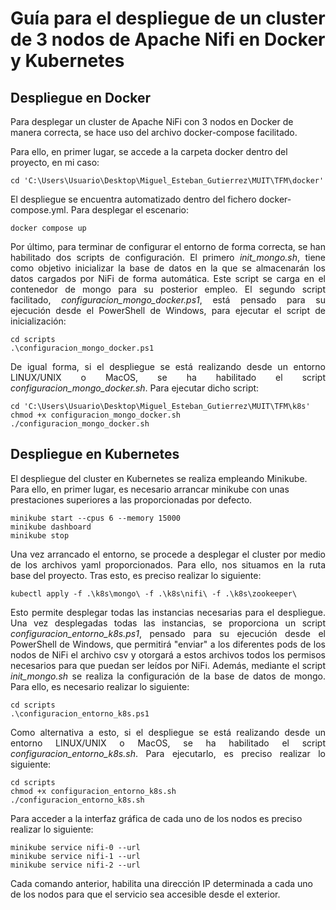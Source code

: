 # Guía para el despliegue de un cluster de 3 nodos de Apache Nifi en Docker y Kubernetes

## Despliegue en Docker

Para desplegar un cluster de Apache NiFi con 3 nodos en Docker de manera correcta, se hace uso del archivo docker-compose facilitado.

Para ello, en primer lugar, se accede a la carpeta docker dentro del proyecto, en mi caso:

```
cd 'C:\Users\Usuario\Desktop\Miguel_Esteban_Gutierrez\MUIT\TFM\docker'
```

El despliegue se encuentra automatizado dentro del fichero docker-compose.yml. Para desplegar el escenario:

```
docker compose up
```

<p align="justify">
Por último, para terminar de configurar el entorno de forma correcta, se han habilitado dos scripts de configuración. El primero <em>init_mongo.sh</em>, tiene como objetivo inicializar la base de datos en la que se almacenarán los datos cargados por NiFi de forma automática. Este script se carga en el contenedor de mongo para su posterior empleo. El segundo script facilitado, <em>configuracion_mongo_docker.ps1</em>, está pensado para su ejecución desde el PowerShell de Windows, para ejecutar el script de inicialización:
</p>

```
cd scripts
.\configuracion_mongo_docker.ps1
```

<p align="justify">
De igual forma, si el despliegue se está realizando desde un entorno LINUX/UNIX o MacOS, se ha habilitado el script <em>configuracion_mongo_docker.sh</em>. Para ejecutar dicho script:
</p>

```
cd 'C:\Users\Usuario\Desktop\Miguel_Esteban_Gutierrez\MUIT\TFM\k8s'
chmod +x configuracion_mongo_docker.sh
./configuracion_mongo_docker.sh
```

## Despliegue en Kubernetes

El despliegue del cluster en Kubernetes se realiza empleando Minikube. Para ello, en primer lugar, es necesario arrancar minikube con unas prestaciones superiores a las proporcionadas por defecto.

```
minikube start --cpus 6 --memory 15000
minikube dashboard
minikube stop
```
<p align="justify">
Una vez arrancado el entorno, se procede a desplegar el cluster por medio de los archivos yaml proporcionados. Para ello, nos situamos en la ruta base del proyecto. Tras esto, es preciso realizar lo siguiente:
</p>

```
kubectl apply -f .\k8s\mongo\ -f .\k8s\nifi\ -f .\k8s\zookeeper\
```



 
<p align="justify">
Esto permite desplegar todas las instancias necesarias para el despliegue. Una vez desplegadas todas las instancias, se proporciona un script <em>configuracion_entorno_k8s.ps1</em>, pensado para su ejecución desde el PowerShell de Windows, que permitirá "enviar" a los diferentes pods de los nodos de NiFi el archivo csv y otorgará a estos archivos todos los permisos necesarios para que puedan ser leídos por NiFi. Además, mediante el script <em>init_mongo.sh</em> se realiza la configuración de la base de datos de mongo. Para ello, es necesario realizar lo siguiente: 
</p>

```
cd scripts
.\configuracion_entorno_k8s.ps1
```

<p align="justify">
Como alternativa a esto, si el despliegue se está realizando desde un entorno LINUX/UNIX o MacOS, se ha habilitado el script <em>configuracion_entorno_k8s.sh</em>. Para ejecutarlo, es preciso realizar lo siguiente:
</p>

```
cd scripts
chmod +x configuracion_entorno_k8s.sh
./configuracion_entorno_k8s.sh
```

Para acceder a la interfaz gráfica de cada uno de los nodos es preciso realizar lo siguiente:

```
minikube service nifi-0 --url
minikube service nifi-1 --url
minikube service nifi-2 --url
```

Cada comando anterior, habilita una dirección IP determinada a cada uno de los nodos para que el servicio sea accesible desde el exterior.

















